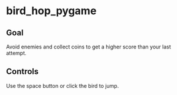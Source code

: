 # bird_hop_pygame

## Goal

Avoid enemies and collect coins to get a higher score than your last attempt.

## Controls

Use the space button or click the bird to jump. 
